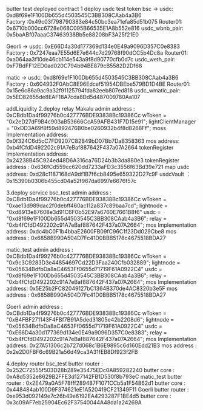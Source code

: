 butter test deployed contract
1 deploy usdc test token
bsc  ->
usdc:  0xd8f69e1F100Db655d4503545C3BB308CAab4a3B6  
Factory :0x49c03f798790383e84c50bc3ea71efa85d51b075
Router01: 0x6710b000cc6728e068C095B66535E1A8b552e816
usdc_wbnb_pair: 0x5baABf07aaaC37463938Bb5e88208bF3A25f21E0

Georli ->
usdc: 0xE66D4a30d177369d134e0E49a9096D357C0e8383
Factory : 0x7247eaa7E55d6E7e644c7d29768f90dCC5b4Dc8a
Router01: 0xa064aa3f10de46cb114e543a9f8d90770cfb0d7c
usdc_weth_pair: 0xF7BdFF12ED0ad020C794b94BE879cB5582D2Df68

matic ->
usdc: 0xd8f69e1F100Db655d4503545C3BB308CAab4a3B6
Factory : 0x604932F0AbC8E96Edcef51954DBEbe579BD1D4BE
Router01: 0x15e6c86a9ac9a32f91125794fda82eeb807ed818
usdc_wmatic_pair: 0x5ED82655de8EAF18A7cda8Dd5d487009780Aa107

addLiquidity
2.deploy relay
Makalu
admin address : 0xCBdb1Da4f99276b0c427776BDE93838Bc19386Cc
wToken = "0x2eD27dF9B4c903aB53666CcA59AFB431F7D15e91";
lightClientManager = "0xDD3A69f8f59d892476B0be0260932b4f8d8268Ff";
moss Implementation address: 0x0f324C6d5cC7FD9207C82B49bD07Bb7DaB358363
mos address: 0xb4fCfdD492202c91A7eBaf887642F437a07A2664
tokenRegister Implementation address: 0x24238B45C924ed48D6A316ca76D24b3b3da880e3
tokenRegister address : 0x636fCd559cc620dd7233aFD3c3556f63Bd39e721
map usdc address: 0xd28c1187168dA9df1B7f6cb8495e659322D27c9F
usdcVault ： 0x15390b0306b455cd04a52f967da6997e6676f57c

3.deploy service
bsc_test
admin address : 0xCBdb1Da4f99276b0c427776BDE93838Bc19386Cc
wToken = "0xae13d989dac2f0debff460ac112a837c89baa7cd";
lightnode = "0xdB913e87608e3d91C6F0b52E97a6760E7661B8f6"
usdc = "0xd8f69e1F100Db655d4503545C3BB308CAab4a3B6";
relay = "0xb4fCfdD492202c91A7eBaf887642F437a07A2664";
mos Implementation address: 0xdc4bC0F1b4bbaE2600FB09fC96C1f23Dd029Cbe8
mos address : 0x6858B990A504D7Fc41D0BBB5178c4675518BDA27

matic_test
admin address : 0xCBdb1Da4f99276b0c427776BDE93838Bc19386Cc
wToken = "0x9c3C9283D3e44854697Cd22D3Faa240Cfb032889";
lightnode = "0x05634BdfbDa8aC4653Ff0655d71719F61A0922C4"
usdc = "0xd8f69e1F100Db655d4503545C3BB308CAab4a3B6";
relay = "0xb4fCfdD492202c91A7eBaf887642F437a07A2664";
mos Implementation address: 0x5E25b2FC82049127bC1364B370de4AC8320b3e5F
mos address : 0x6858B990A504D7Fc41D0BBB5178c4675518BDA27

Goerli
admin address : 0xCBdb1Da4f99276b0c427776BDE93838Bc19386Cc
wToken = "0xB4FBF271143F4FBf7B91A5ded31805e42b2208d6";
lightnode = "0x05634BdfbDa8aC4653Ff0655d71719F61A0922C4"
usdc = "0xE66D4a30d177369d134e0E49a9096D357C0e8383";
relay = "0xb4fCfdD492202c91A7eBaf887642F437a07A2664";
mos Implementation address: 0x27A51306c2b727d068c1B6E9895c6d160Edd21B3
mos address : 0x2e2D0FBF6c69B21a56d49ca3A31fEB8Df923f2FB

4.deploy router
bsc_test
butter router : 0x252C72555f503D28b289e35475EDc0A859282240
butter core : 0xA8d5352e8629B2FFE3d127142FB1D530f8b793eC
matic_test
butter router : 0x2E479a0A5F78fff289487F1071CCb5a1F54862d1
butter core : 0x448484ab100D9F374621eE1A520419CF21349F11
Goerli
butter router : 0xe953d092149e7c26b49e6192EA4293287F1BE4d5
butter core : 0x3c09AF7eb25904Ec62F37540044A48da1a24269A